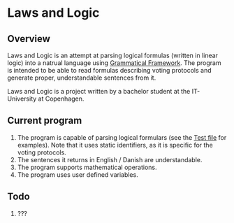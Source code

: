 Laws and Logic
====================

## Overview

Laws and Logic is an attempt at parsing logical formulas (written in linear logic) into a natrual language using [Grammatical Framework][GF]. The program is intended to be able to read formulas describing voting protocols and generate proper, understandable sentences from it.

Laws and Logic is a project written by a bachelor student at the IT-University at Copenhagen.

## Current program

1. The program is capable of parsing logical formulars (see the [Test file](https://github.com/jcgr/GrammaticalFramework/blob/master/Laws/Laws7/Test.txt) for examples). Note that it uses static identifiers, as it is specific for the voting protocols.
2. The sentences it returns in English / Danish are understandable.
3. The program supports mathematical operations.
4. The program uses user defined variables.

## Todo

1. ???

[GF]: http://www.grammaticalframework.org/